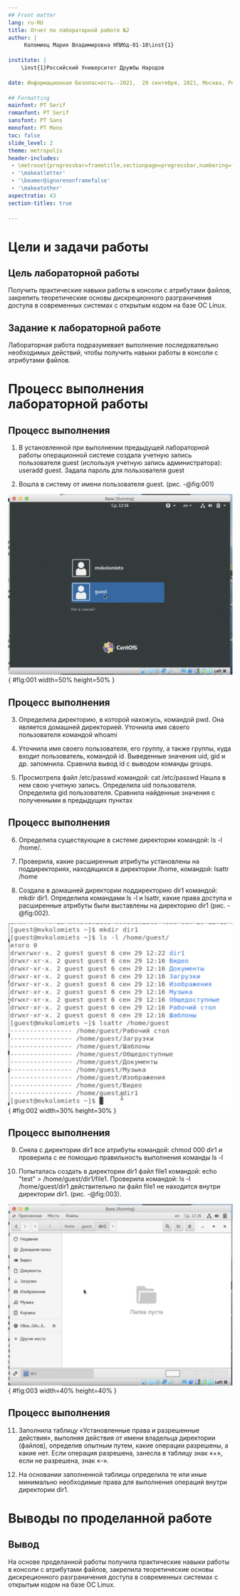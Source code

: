 ```yaml
---
## Front matter
lang: ru-RU
title: Отчет по лабораторной работе №2
author: |
	 Коломиец Мария Владимировна НПИбд-01-18\inst{1}

institute: |
	\inst{1}Российский Университет Дружбы Народов

date: Информационная Безопасность--2021,  29 сентября, 2021, Москва, Россия

## Formatting
mainfont: PT Serif
romanfont: PT Serif
sansfont: PT Sans
monofont: PT Mono
toc: false
slide_level: 2
theme: metropolis
header-includes: 
 - \metroset{progressbar=frametitle,sectionpage=progressbar,numbering=fraction}
 - '\makeatletter'
 - '\beamer@ignorenonframefalse'
 - '\makeatother'
aspectratio: 43
section-titles: true

---
```


# Цели и задачи работы

## Цель лабораторной работы

Получить практические навыки работы в консоли с атрибутами файлов, закрепить теоретические основы дискреционного разграничения доступа в современных системах с открытым кодом на базе ОС Linux.

## Задание к лабораторной работе

Лабораторная работа подразумевает выполнение последовательно необходимых действий, чтобы получить навыки работы в консоли с атрибутами файлов. 

# Процесс выполнения лабораторной работы

## Процесс выполнения

1.   В установленной при выполнении предыдущей лабораторной работы
операционной системе создала учетную запись пользователя guest (используя учетную запись администратора): useradd guest. Задала пароль для пользователя guest

2.  Вошла в систему от имени пользователя guest. (рис. -@fig:001)

![Пользователи](image/01.png){ #fig:001 width=50% height=50% }

## Процесс выполнения

3. Определила директорию, в которой нахожусь, командой pwd. Она является домашней директорией. Уточнила имя своего пользователя командой whoami

4. Уточнила имя своего пользователя, его группу, а также группы, куда входит пользователь, командой id. Выведенные значения uid, gid и др. запомнила. Сравнила вывод id с выводом команды groups.

5. Просмотрела файл /etc/passwd командой: cat /etc/passwd
Нашла в нем свою учетную запись. Определила uid пользователя. Определила gid пользователя. Сравнила найденные значения с полученными в предыдущих пунктах

## Процесс выполнения

6. Определила существующие в системе директории командой: ls -l /home/. 

7. Проверила, какие расширенные атрибуты установлены на поддиректориях, находящихся в директории /home, командой: lsattr /home

8. Создала в домашней директории поддиректорию dir1 командой: mkdir dir1. 
Определила командами ls -l и lsattr, какие права доступа и расширенные атрибуты были выставлены на директорию dir1 (рис. -@fig:002).

![Создание директории](image/02.png){ #fig:002 width=30% height=30% }

## Процесс выполнения

9. Сняла с директории dir1 все атрибуты командой: chmod 000 dir1
и проверила с ее помощью правильность выполнения команды ls -l

10. Попыталась создать в директории dir1 файл file1 командой: echo "test" > /home/guest/dir1/file1. Проверила командой: ls -l /home/guest/dir1 действительно ли файл file1 не находится внутри директории dir1. (рис. -@fig:003).

![Папка dir1](image/03.png){ #fig:003 width=40% height=40% }

## Процесс выполнения

11. Заполнила таблицу «Установленные права и разрешенные действия»,  выполняя действия от имени владельца директории (файлов), определив опытным путем, какие операции разрешены, а какие нет. Если операция разрешена, занесла в таблицу знак «+», если не разрешена, знак «-».

12. На основании заполненной таблицы определила те или иные минимально необходимые права для выполнения операций внутри директории dir1.


# Выводы по проделанной работе

## Вывод

На основе проделанной работы получила практические навыки работы в консоли с атрибутами файлов, закрепила теоретические основы дискреционного разграничения доступа в современных системах с открытым кодом на базе ОС Linux.